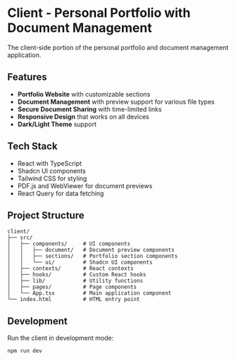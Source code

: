 # Client - Personal Portfolio with Document Management

The client-side portion of the personal portfolio and document management application.

## Features

- **Portfolio Website** with customizable sections
- **Document Management** with preview support for various file types
- **Secure Document Sharing** with time-limited links
- **Responsive Design** that works on all devices
- **Dark/Light Theme** support

## Tech Stack

- React with TypeScript
- Shadcn UI components
- Tailwind CSS for styling
- PDF.js and WebViewer for document previews
- React Query for data fetching

## Project Structure

```
client/
├── src/
│   ├── components/     # UI components
│   │   ├── document/   # Document preview components
│   │   ├── sections/   # Portfolio section components
│   │   └── ui/         # Shadcn UI components
│   ├── contexts/       # React contexts
│   ├── hooks/          # Custom React hooks
│   ├── lib/            # Utility functions
│   ├── pages/          # Page components
│   └── App.tsx         # Main application component
└── index.html          # HTML entry point
```

## Development

Run the client in development mode:
```bash
npm run dev
```